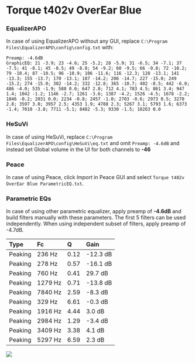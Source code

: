 # Torque t402v OverEar Blue

### EqualizerAPO
In case of using EqualizerAPO without any GUI, replace `C:\Program Files\EqualizerAPO\config\config.txt`
with:
```
Preamp: -4.6dB
GraphicEQ: 21 -3.9; 23 -4.6; 25 -5.2; 28 -5.9; 31 -6.5; 34 -7.1; 37 -7.5; 41 -8.1; 45 -8.5; 49 -8.8; 54 -9.2; 60 -9.5; 66 -9.8; 72 -10.2; 79 -10.4; 87 -10.5; 96 -10.9; 106 -11.6; 116 -12.3; 128 -13.1; 141 -13.3; 155 -13.7; 170 -13.1; 187 -14.2; 206 -14.7; 227 -15.0; 249 -15.2; 274 -15.0; 302 -14.2; 332 -12.8; 365 -10.7; 402 -8.5; 442 -6.0; 486 -4.0; 535 -1.9; 588 0.6; 647 2.8; 712 4.1; 783 4.5; 861 3.4; 947 1.4; 1042 -1.2; 1146 -2.7; 1261 -3.6; 1387 -4.2; 1526 -4.5; 1678 -2.2; 1846 -0.2; 2031 0.0; 2234 -0.8; 2457 -1.0; 2703 -0.6; 2973 0.5; 3270 2.8; 3597 3.0; 3957 2.5; 4353 1.9; 4788 2.3; 5267 3.1; 5793 1.6; 6373 -1.4; 7010 -3.8; 7711 -5.1; 8482 -5.3; 9330 -1.5; 10263 0.0
```

### HeSuVi
In case of using HeSuVi, replace `C:\Program Files\EqualizerAPO\config\HeSuVi\eq.txt` and omit `Preamp:
-4.6dB` and instead set Global volume in the UI for both channels to **-46**

### Peace
In case of using Peace, click *Import* in Peace GUI and select `Torque t402v OverEar Blue ParametricEQ.txt`.

### Parametric EQs
In case of using other parametric equalizer, apply preamp of **-4.6dB** and build filters manually
with these parameters. The first 5 filters can be used independently.
When using independent subset of filters, apply preamp of -4.7dB.

| Type    | Fc      |    Q | Gain     |
|:--------|:--------|:-----|:---------|
| Peaking | 236 Hz  | 0.12 | -12.3 dB |
| Peaking | 278 Hz  | 0.57 | -16.1 dB |
| Peaking | 760 Hz  | 0.41 | 29.7 dB  |
| Peaking | 1279 Hz | 0.71 | -13.8 dB |
| Peaking | 7840 Hz | 2.59 | -8.3 dB  |
| Peaking | 329 Hz  | 6.61 | -0.3 dB  |
| Peaking | 1916 Hz | 4.44 | 3.0 dB   |
| Peaking | 2984 Hz | 1.29 | -3.4 dB  |
| Peaking | 3409 Hz | 3.38 | 4.1 dB   |
| Peaking | 5297 Hz | 6.59 | 2.3 dB   |

![](https://raw.githubusercontent.com/jaakkopasanen/AutoEq/master/results/innerfidelity/sbaf-serious/Torque%20t402v%20OverEar%20Blue/Torque%20t402v%20OverEar%20Blue.png)